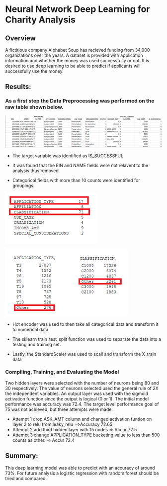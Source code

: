 # Neural Network Deep Learning for Charity Analysis

## Overview 

A fictitious company Alphabet Soup has recieved funding from 34,000 organizations over the years.  A dataset is provided with application information and whether the money was used successfully or not.  It is desired to use deep learning to be able to predict if applicants  will successfully use the money.

## Results: 


### As a first step the Data Preprocessing was performed on the raw table shown below.  

![alt text](https://github.com/jj2773/Neural_Network_Charity_Analysis/blob/main/readme_images/datasampleall.PNG)

* The target variable was identified as IS_SUCCESSFUL

* It was found that the EIN and NAME fields were not relavent to the analysis thus removed

* Categorical fields with more than 10 counts were identified for groupings.

![alt text](https://github.com/jj2773/Neural_Network_Charity_Analysis/blob/main/readme_images/catfieldcounts.PNG)

![alt text](https://github.com/jj2773/Neural_Network_Charity_Analysis/blob/main/readme_images/groupingtoreducecounts.PNG)

* Hot encoder was used to then take all categorical data and transform it to numerical data.

* The sklearn train_test_split function was used to separate the data into a testing and training set.

* Lastly, the StandardScaler was used to scall and transform the X_train data

### Compiling, Training, and Evaluating the Model

Two hidden layers were selected with the number of neurons being 80 and 30 respectively.  The value of neurons selected used the general rule of 2X the independent variables.  An output layer was used with the sigmoid activation function since the output is logical (0 or 1).  The initial model performance was accuracy was 72.4.  The target level performance goal of 75 was not achieved, but three attempts were made:

* Attempt 1 drop ASK_AMT column and changed activation funtion on layer 2 to relu from leaky_relu ==>Accuracy 72.65
* Attempt 2 add third hidden layer with 15 nodes => Accur 72.5
* Attempt 3 change APPLICATION_TYPE bucketing value to less than 500 counts as other. => Accur 72.4


## Summary: 
This deep learning model was able to predict with an accuracy of around 73%.  For future analysis a logistic regression with random forest should be tried and compared.